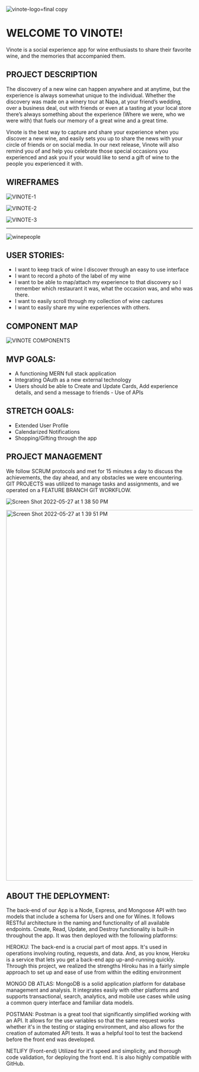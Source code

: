 

![vinote-logo=final copy](https://user-images.githubusercontent.com/57998649/170760536-e73a38ac-0a67-4b13-8235-c94d960feaa3.png)

# WELCOME TO VINOTE!

Vinote is a social experience app for wine enthusiasts to share their favorite wine, and the memories that accompanied them.

## PROJECT DESCRIPTION

The discovery of a new wine can happen anywhere and at anytime, but the experience is always somewhat unique to the individual. Whether the discovery was made on a winery tour at Napa, at your friend’s wedding, over a business deal, out with friends or even at a tasting at your local store there’s always something about the experience (Where we were, who we were with) that fuels our memory of a great wine and a great time.

Vinote is the best way to capture and share your experience when you discover a new wine, and easily sets you up to share the news with your circle of friends or on social media. In our next release, Vinote will also remind you of and help you celebrate those special occasions you experienced and ask you if your would like to send a gift of wine to the people you experienced it with.


## WIREFRAMES

![VINOTE-1](https://user-images.githubusercontent.com/57998649/170761918-3ea1c501-0a6c-466f-afb0-28a7cc2c3f53.png)

![VINOTE-2](https://user-images.githubusercontent.com/57998649/170761929-518fae63-c7d1-461f-a0ba-d9429af3ed43.png)

![VINOTE-3](https://user-images.githubusercontent.com/57998649/170761943-20db48bd-2d4d-4e4d-925e-4285c17cc72f.png)

_________

![winepeople](https://user-images.githubusercontent.com/57998649/170762191-0c0f78bb-5efc-4ea5-908a-92cd9d387a13.jpeg)

## USER STORIES:
- I want to keep track of wine I discover through an easy to use interface
- I want to record a photo of the label of my wine
- I want to be able to map/attach my experience to that discovery so I remember which
restaurant it was, what the occasion was, and who was there.
- I want to easily scroll through my collection of wine captures
- I want to easily share my wine experiences with others.

## COMPONENT MAP
![VINOTE COMPONENTS](https://user-images.githubusercontent.com/57998649/170762532-847214d2-1218-460f-863c-9ad734ef1c9d.png)





## MVP GOALS:
- A functioning MERN full stack application
- Integrating OAuth as a new external technology
- Users should be able to Create and Update Cards, Add experience details, and send a
message to friends - Use of APIs

## STRETCH GOALS:
- Extended User Profile
- Calendarized Notifications
- Shopping/Gifting through the app


## PROJECT MANAGEMENT

We follow SCRUM protocols and met for 15 minutes a day to discuss the achievements, the day ahead, and any obstacles we were encountering. GIT PROJECTS was utilized to manage tasks and assignments, and we operated on a FEATURE BRANCH GIT WORKFLOW.

![Screen Shot 2022-05-27 at 1 38 50 PM](https://user-images.githubusercontent.com/57998649/170762802-93d46005-050a-4d51-a9bd-850debdab4b4.png)

<img width="998" alt="Screen Shot 2022-05-27 at 1 39 51 PM" src="https://user-images.githubusercontent.com/57998649/170762970-2b5964c1-bea7-43af-8b7c-cd88fa10b1ca.png">


## ABOUT THE DEPLOYMENT:

The back-end of our App is a Node, Express, and Mongoose API with two models that include a schema for Users and one for Wines. It follows RESTful architecture in the naming and functionality of all available endpoints.  Create, Read, Update, and Destroy functionality is built-in throughout the app. It was then deployed with the following platforms:

HEROKU:
The back-end is a crucial part of most apps. It's used in operations involving routing, requests, and data. And, as you know, Heroku is a service that lets you get a back-end app up-and-running quickly.  Through this project, we realized the strengths Hiroku has in a fairly simple approach to set up and ease of use from within the editing environment

MONGO DB ATLAS:
MongoDB is a solid application platform for database management and analysis. It integrates easily with other platforms and supports transactional, search, analytics, and mobile use cases while using a common query interface and familiar data models.

POSTMAN:
Postman is a great tool that significantly simplified working with an API. It allows for the use variables so that the same request works whether it's in the testing or staging environment, and also allows for the creation of automated API tests.  It was a helpful tool to test the backend before the front end was developed.

NETLIFY (Front-end) 
Utilized for it's speed and simplicity, and thorough code validation, for deploying the front end.  It is also highly compatible with GitHub.


